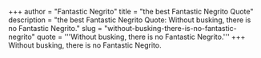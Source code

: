 +++
author = "Fantastic Negrito"
title = "the best Fantastic Negrito Quote"
description = "the best Fantastic Negrito Quote: Without busking, there is no Fantastic Negrito."
slug = "without-busking-there-is-no-fantastic-negrito"
quote = '''Without busking, there is no Fantastic Negrito.'''
+++
Without busking, there is no Fantastic Negrito.

